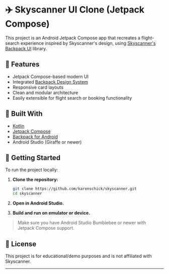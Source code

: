 # ✈️ Skyscanner UI Clone (Jetpack Compose)

This project is an Android Jetpack Compose app that recreates a flight-search experience inspired by Skyscanner's design, using [Skyscanner's Backpack UI](https://github.com/Skyscanner/backpack-android) library.

## 📱 Features

- Jetpack Compose-based modern UI
- Integrated [Backpack Design System](https://backpack.github.io/)
- Responsive card layouts
- Clean and modular architecture
- Easily extensible for flight search or booking functionality

## 🧱 Built With

- [Kotlin](https://kotlinlang.org/)
- [Jetpack Compose](https://developer.android.com/jetpack/compose)
- [Backpack for Android](https://github.com/Skyscanner/backpack-android)
- Android Studio (Giraffe or newer)


## 🚀 Getting Started

To run the project locally:

1. **Clone the repository:**
   ```bash
   git clone https://github.com/karenschick/skyscanner.git
   cd skyscanner
   ```

2. **Open in Android Studio.**

3. **Build and run on emulator or device.**

> Make sure you have Android Studio Bumblebee or newer with Jetpack Compose support.



## 📄 License

This project is for educational/demo purposes and is not affiliated with Skyscanner.

---
